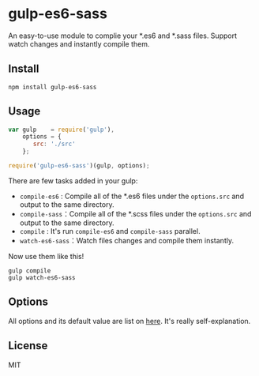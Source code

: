 # gulp-es6-sass

An easy-to-use module to complie your *.es6 and *.sass files. Support watch changes and instantly compile them.

## Install

```
npm install gulp-es6-sass
```

## Usage

```js
var gulp    = require('gulp'),
    options = {
       src: './src'
    };

require('gulp-es6-sass')(gulp, options);
```

There are few tasks added in your gulp:

 + `compile-es6` : Compile all of the *.es6 files under the `options.src` and output to the same directory.
 + `compile-sass`：Compile all of the *.scss files under the `options.src` and output to the same directory.
 + `compile` : It's run `compile-es6` and `compile-sass` parallel.
 + `watch-es6-sass`：Watch files changes and compile them instantly.
 
Now use them like this!

```
gulp compile
gulp watch-es6-sass
```
 
## Options

All options and its default value are list on [here](https://github.com/lmk123/gulp-es6-sass/blob/master/index.js#L8). It's really self-explanation.

## License
MIT
